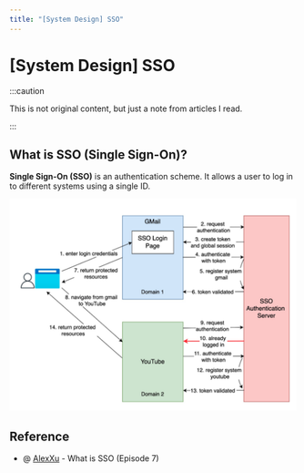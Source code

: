 ```yaml
---
title: "[System Design] SSO"
---
```


# [System Design] SSO

:::caution

This is not original content, but just a note from articles I read.

:::

## What is SSO (Single Sign-On)?

**Single Sign-On (SSO)** is an authentication scheme. It allows a user to log in to different systems using a single ID.

![sso.png](./img/sso.png)

## Reference

+ @ [AlexXu](https://blog.bytebytego.com/p/what-is-sso-episode-7) - What is SSO (Episode 7)
